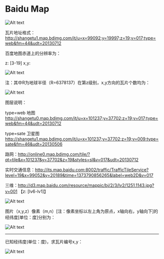 #   Baidu Map

![Alt text](../assets/8.png)
    
瓦片地址格式：http://shangetu1.map.bdimg.com/it/u=x=99092;y=19997;z=19;v=017;type=web&fm=44&udt=20130712 

百度地图赤道上的分辨率为：

z: [3-19]    x,y:

![Alt text](../assets/9.png)

注：其中R为地球半径（R=6378137）在第z级别，x,y方向的瓦片个数均为：

![Alt text](../assets/10.png)

图层说明：

type=web 地图   http://shangetu0.map.bdimg.com/it/u=x=101237;y=37702;z=19;v=017;type=web&fm=44&udt=20130712

type=sate 卫星图  http://shangetu1.map.bdimg.com/it/u=x=101237;y=37702;z=19;v=009;type=sate&fm=46&udt=20130506

路网：http://online0.map.bdimg.com/tile/?qt=tile&x=101237&y=37702&z=19&styles=sl&v=017&udt=20130712

实时交通信息：http://its.map.baidu.com:8002/traffic/TrafficTileService?level=19&x=99052&y=20189&time=1373790856265&label=web2D&v=017

三维：http://d3.map.baidu.com/resource/mappic/bj/2/3/lv2/1251,1143.jpg?v=001  【z: [lv6-lv1]】

![Alt text](../assets/11.png)

图片（x,y,z）像素（m,n）[注：像素坐标以左上角为原点，x轴向右，y轴向下]的经纬度[单位：度]分别为：

![Alt text](../assets/12.png)

-----------------------------------------------------------------------------

已知经纬度(单位：度)，求瓦片编号x,y：

![Alt text](../assets/13.png)






